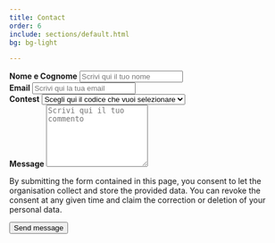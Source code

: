 ```yaml
---
title: Contact
order: 6
include: sections/default.html
bg: bg-light

---
```


<form id="contact-form" name="contact" method="POST" data-netlify="true">
    <div class="form-group">
        <label class="py-2" for="name"><b>Nome e Cognome</b></label>
        <input type="text" name="name" id="name" placeholder="Scrivi qui il tuo nome" class="form-control">   
    </div>
    <div class="form-group">
        <label class="py-2" for="email"><b>Email</b></label>
        <input type="email" name="email" id="email" autocomplete="email"  class="form-control" placeholder="Scrivi qui la tua email" title="The domain portion of the email address is invalid (the portion after the @)." pattern="^([^\x00-\x20\x22\x28\x29\x2c\x2e\x3a-\x3c\x3e\x40\x5b-\x5d\x7f-\xff]+|\x22([^\x0d\x22\x5c\x80-\xff]|\x5c[\x00-\x7f])*\x22)(\x2e([^\x00-\x20\x22\x28\x29\x2c\x2e\x3a-\x3c\x3e\x40\x5b-\x5d\x7f-\xff]+|\x22([^\x0d\x22\x5c\x80-\xff]|\x5c[\x00-\x7f])*\x22))*\x40([^\x00-\x20\x22\x28\x29\x2c\x2e\x3a-\x3c\x3e\x40\x5b-\x5d\x7f-\xff]+|\x5b([^\x0d\x5b-\x5d\x80-\xff]|\x5c[\x00-\x7f])*\x5d)(\x2e([^\x00-\x20\x22\x28\x29\x2c\x2e\x3a-\x3c\x3e\x40\x5b-\x5d\x7f-\xff]+|\x5b([^\x0d\x5b-\x5d\x80-\xff]|\x5c[\x00-\x7f])*\x5d))*(\.\w{2,})+$" required>
    </div>
    <div class="form-group">
        <label class="py-2" for="contest"><b>Contest</b></label>
        <select class="form-select" aria-label="Default select example">
            <option selected>Scegli qui il codice che vuoi selezionare</option>
            {% for i in site.data.contest %}
            <option value="{{ i.name | slugify }}">{{ i.name }}</option>
            {% endfor %}
        </select>
    </div>
    <div class="form-group">
        <label class="py-2" for="message"><b>Message</b></label>
        <textarea class="form-control" name="message" id="message" placeholder="Scrivi qui il tuo commento" rows="7" required></textarea>
    </div>
    <p class="small">By submitting the form contained in this page, you consent to let the organisation collect and store the provided data. 
    You can revoke the consent at any given time and claim the correction or deletion of your personal data.</p>
    <button type="submit" name="submit" class="btn btn-secondary w-100 mt-1 pb-2">Send message</button>
</form>
